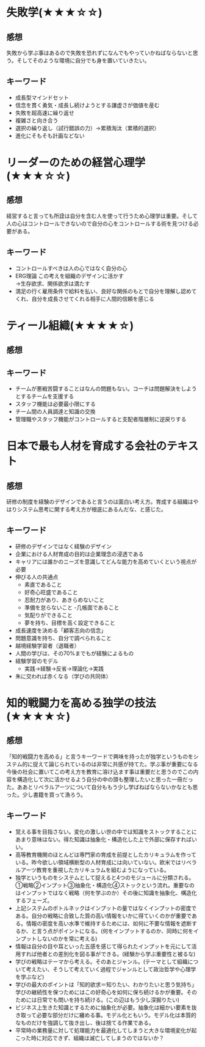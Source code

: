 # 失敗学(★★★☆☆)
## 感想
失敗から学ぶ事はあるので失敗を恐れずになんでもやっていかねばならないと思う。そしてそのような環境に自分でも身を置いていきたい。
## キーワード
- 成長型マインドセット
- 信念を貫く勇気・成長し続けようとする謙虚さが価値を産む
- 失敗を超高速に繰り返せ
- 複雑さと向き合う
- 選択の繰り返し（試行錯誤の力）→累積淘汰（累積的選択）
- 進化にそもそも計画などない
# リーダーのための経営心理学(★★★☆☆)
## 感想
経営すると言っても所詮は自分を含む人を使って行うため心理学は重要。そして人の心はコントロールできないので自分の心をコントロールする術を見つける必要がある。
## キーワード
- コントロールすべきは人の心ではなく自分の心
- ERG理論 この考えを組織のデザインに活かす  
→生存欲求、関係欲求は満たす
- 満足の行く雇用条件で給料を払い、良好な関係のもとで自分を理解し認めてくれ、自分を成長させてくれる相手に人間的信頼を感じる
# ティール組織(★★★★☆)
## 感想
## キーワード
- チームが悪戦苦闘することはなんの問題もない。コーチは問題解決をしようとするチームを支援する
- スタッフ機能は必要最小限にする
- チーム間の人員調達と知識の交換
- 管理職やスタッフ機能がコントロールすると支配者階層制に逆戻りする
# 日本で最も人材を育成する会社のテキスト
## 感想
研修の制度を経験のデザインであると言うのは面白い考え方。育成する組織はやはりシステム思考に関する考え方が根底にあるんだな、と感じた。
## キーワード
- 研修のデザインではなく経験のデザイン
- 企業における人材育成の目的は企業理念の浸透である
- キャリアには誰かのニーズを意識してどんな能力を高めていくという視点が必要
- 伸びる人の共通点
    - 素直であること
    - 好奇心旺盛であること
    - 忍耐力があり、あきらめないこと
    - 準備を怠らないこと
    -几帳面であること
    - 気配りができること
    - 夢を持ち、目標を高く設定できること
- 成長速度を決める「顧客志向の信念」
- 問題意識を持ち、自分で調べられること
- 越境経験学習者（退職者）
- 人間の学びは、その70%までもが経験によるもの
- 経験学習のモデル
    - 実践→経験→反省→理論化→実践
- 朱に交われば赤くなる（学びの共同体）
# 知的戦闘力を高める独学の技法(★★★★☆)
## 感想
「知的戦闘力を高める」と言うキーワードで興味を持ったが独学というものをシステム的に捉えて論じられているのは非常に共感が持てた。学ぶ事が重要になる今後の社会に置いてこの考え方を教育に溶け込ます事は重要だと思うのでこの内容を構造化して次に活かせるよう自分の中の頭も整理したいと思った一冊だった。ああとリベラルアーツについて自分ももう少し学ばねばならないかなとも思った。少し書籍を買って漁ろう。
## キーワード
- 覚える事を目指さない。変化の激しい世の中では知識をストックすることにあまり意味はない。得た知識は抽象化・構造化した上で外部に保存すればいい。
- 高等教育機関のほとんどは専門家の育成を前提としたカリキュラムを作っている。昨今欲しい領域横断型の人材育成には向いていない。欧米ではリベラルアーツ教育を重視したカリキュラムを組むようになっている。
- 独学というものをシステムとして捉えると4つのモジュールに分類される。①戦略②インプット③抽象化・構造化④ストックという流れ。重要なのはインプットではなく戦略（何を学ぶのか）その後に知識を抽象化、構造化するフェーズ。
- 上記システムのボトルネックはインプットの量ではなくインプットの密度である。自分の戦略に合致した質の高い情報をいかに得ていくのかが重要である。情報の密度を高い水準で維持するためには、如何に不要な情報を遮断するか、と言う点がポイントになる。(何をインプットするのか、同時に何をインプットしないのかを常に考える)
- 情報は自分の目や耳といった五感を感じて得られたインプットを元にして活用すれば他者との差別化を図る事ができる。(経験から学ぶ重要性と被るな)
- 学びの戦略はテーマから考える。そのあとジャンル。(テーマとして組織について考えたい、そうして考えていく過程でジャンルとして政治哲学や心理学を学ぶなど)
- 学びの最大のポイントは「知的欲求＝知りたい、わかりたいと思う気持ち」学びの継続性を保つためにはこの好奇心を如何に保ち続けるかが重要。そのためには日常でも問いを持ち続ける。(この辺はもう少し深掘りたい)
- ビジネス上生きた知識とするために抽象化が必要。抽象化は細かい要素を抜き取って必要な部分だけに纏める事。モデル化ともいう。モデル化は本質的なものだけを強調して抜き出し、後は捨てる作業である。
- 平常時の業務量に対して処理能力を最適化してしまうと大きな環境変化が起こった時に対応できず、組織は滅亡してしまうのではないか？

